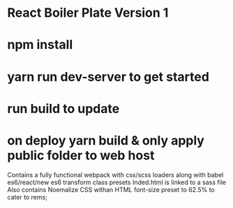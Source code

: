 # React Boiler Plate Version 1 

# npm install
# yarn run dev-server to get started
# run build to update
# on deploy yarn build & only apply public folder to web host

Contains a fully functional webpack with css/scss loaders along with babel es6/react/new es6 transform class presets
Inded.html is linked to a sass file
Also contains Noemalize CSS withan HTML font-size preset to 62.5% to cater to rems;

